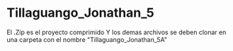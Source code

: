 # Tillaguango_Jonathan_5
El .Zip es el proyecto comprimido
Y los demas archivos se deben clonar en una carpeta con el nombre "Tillaguango_Jonathan_5A"

